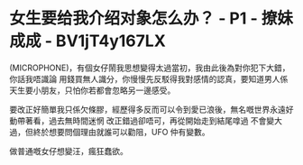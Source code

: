 # 女生要给我介绍对象怎么办？ - P1 - 撩妹成成 - BV1jT4y167LX

(MICROPHONE)，有個女仔鬧我思想變得太過當初，我由此後為對你犯下大錯，你話我唔識論 用錢買無人識分，你慢慢先反駁得我對感情的認真，要知道男人係天生要小朋友，只怕你若都會忽略另一邊感受。

要改正好簡單我只係欠條膠，經歷得多反而可以令到愛已浪後，無名嘅世界永遠好動帶著看，過去無時間迷惘 改正錯過卻唔可，再從開始走到結尾嗱過 不會變大過，但終於想要問個理由就誰可以勸阻，UFO 仲有變數。

做普通嘅女仔想變汪，瘋狂蠢欲。